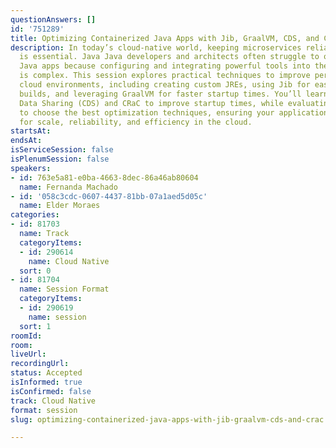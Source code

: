 ```yaml
---
questionAnswers: []
id: '751289'
title: Optimizing Containerized Java Apps with Jib, GraalVM, CDS, and CRaC
description: In today’s cloud-native world, keeping microservices reliable and scalable
  is essential. Java Java developers and architects often struggle to optimize containerized
  Java apps because configuring and integrating powerful tools into their build processes
  is complex. This session explores practical techniques to improve performance in
  cloud environments, including creating custom JREs, using Jib for easier container
  builds, and leveraging GraalVM for faster startup times. You’ll learn to use Class
  Data Sharing (CDS) and CRaC to improve startup times, while evaluating trade-offs
  to choose the best optimization techniques, ensuring your applications are optimized
  for scale, reliability, and efficiency in the cloud.
startsAt:
endsAt:
isServiceSession: false
isPlenumSession: false
speakers:
- id: 763e5a81-e0ba-4663-8dec-86a46ab80604
  name: Fernanda Machado
- id: '058c3cdc-0607-4437-81bb-07a1aed5d05c'
  name: Elder Moraes
categories:
- id: 81703
  name: Track
  categoryItems:
  - id: 290614
    name: Cloud Native
  sort: 0
- id: 81704
  name: Session Format
  categoryItems:
  - id: 290619
    name: session
  sort: 1
roomId:
room:
liveUrl:
recordingUrl:
status: Accepted
isInformed: true
isConfirmed: false
track: Cloud Native
format: session
slug: optimizing-containerized-java-apps-with-jib-graalvm-cds-and-crac

---
```

